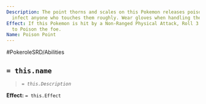 ```yaml
---
Description: The point thorns and scales on this Pokemon releases poison that will
  infect anyone who touches them roughly. Wear gloves when handling them.
Effect: If this Pokemon is hit by a Non-Ranged Physical Attack, Roll 3 Chance Dice
  to Poison the foe.
Name: Poison Point
---
```


#PokeroleSRD/Abilities

## `= this.name`

> *`= this.Description`*

**Effect:** `= this.Effect`
